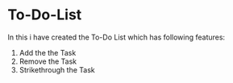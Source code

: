 # To-Do-List

In this i have created the To-Do List which has following features:

1. Add the the Task
2. Remove the Task
3. Strikethrough the Task
   
